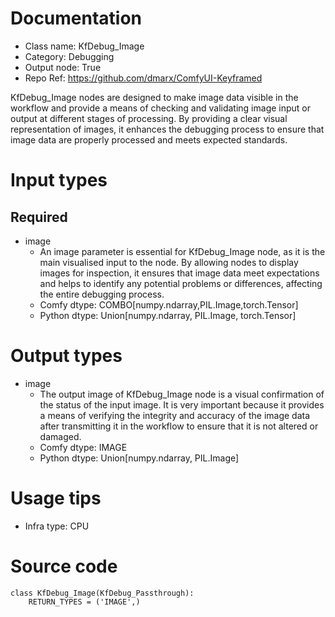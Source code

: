 # Documentation
- Class name: KfDebug_Image
- Category: Debugging
- Output node: True
- Repo Ref: https://github.com/dmarx/ComfyUI-Keyframed

KfDebug_Image nodes are designed to make image data visible in the workflow and provide a means of checking and validating image input or output at different stages of processing. By providing a clear visual representation of images, it enhances the debugging process to ensure that image data are properly processed and meets expected standards.

# Input types
## Required
- image
    - An image parameter is essential for KfDebug_Image node, as it is the main visualised input to the node. By allowing nodes to display images for inspection, it ensures that image data meet expectations and helps to identify any potential problems or differences, affecting the entire debugging process.
    - Comfy dtype: COMBO[numpy.ndarray,PIL.Image,torch.Tensor]
    - Python dtype: Union[numpy.ndarray, PIL.Image, torch.Tensor]

# Output types
- image
    - The output image of KfDebug_Image node is a visual confirmation of the status of the input image. It is very important because it provides a means of verifying the integrity and accuracy of the image data after transmitting it in the workflow to ensure that it is not altered or damaged.
    - Comfy dtype: IMAGE
    - Python dtype: Union[numpy.ndarray, PIL.Image]

# Usage tips
- Infra type: CPU

# Source code
```
class KfDebug_Image(KfDebug_Passthrough):
    RETURN_TYPES = ('IMAGE',)
```